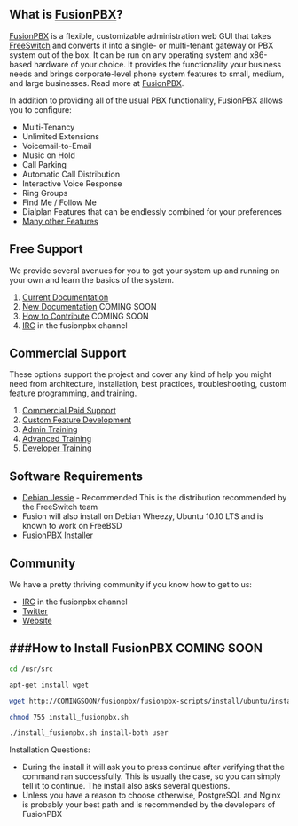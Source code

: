 What is [FusionPBX](http://fusionpbx.com/)?
--------------------------------------
[FusionPBX](http://fusionpbx.com/) is a flexible, customizable administration web GUI that takes [FreeSwitch](http://freeswitch.org) and converts it into a single- or multi-tenant gateway or PBX system out of the box.
It can be run on any operating system and x86-based hardware of your choice.
It provides the functionality your business needs and brings corporate-level phone system features to small, medium, and large businesses. Read more at [FusionPBX](http://fusionpbx.com/).

In addition to providing all of the usual PBX functionality, FusionPBX allows you to configure:

- Multi-Tenancy
- Unlimited Extensions
- Voicemail-to-Email
- Music on Hold
- Call Parking
- Automatic Call Distribution
- Interactive Voice Response
- Ring Groups
- Find Me / Follow Me
- Dialplan Features that can be endlessly combined for your preferences
- [Many other Features](http://wiki.fusionpbx.com/index.php?title=Features)

Free Support
--------------------------------------
We provide several avenues for you to get your system up and running on your own and learn the basics of the system.

1. [Current Documentation](http://wiki.fusionpbx.com/index.php?title=Main_Page)
2. [New Documentation](http://fusionpbx-docs.readthedocs.org/en/latest/) COMING SOON
3. [How to Contribute](http://fusionpbx.com) COMING SOON
4. [IRC](http://webchat.freenode.net/) in the fusionpbx channel

Commercial Support
--------------------------------------
These options support the project and cover any kind of help you might need from architecture, installation, best practices, troubleshooting, custom feature programming, and training.

1. [Commercial Paid Support](http://fusionpbx.com/support.php) 
2. [Custom Feature Development](http://fusionpbx.com/support.php)
3. [Admin Training](http://fusionpbx.com)
4. [Advanced Training](http://fusionpbx.com)
5. [Developer Training](http://fusionpbx.com)

Software Requirements
--------------------------------------

- [Debian Jessie](http://cdimage.debian.org/debian-cd/8.1.0/amd64/iso-cd/debian-8.1.0-amd64-netinst.iso) - Recommended 
This is the distribution recommended by the FreeSwitch team
- Fusion will also install on Debian Wheezy, Ubuntu 10.10 LTS and is known to work on FreeBSD
- [FusionPBX Installer](http://fusionpbx.com)


Community
--------------------------------------

We have a pretty thriving community if you know how to get to us:

- [IRC](http://webchat.freenode.net/) in the fusionpbx channel
- [Twitter](http://twitter.com/fusionpbx) 
- [Website](http://fusionpbx.com)


###How to Install FusionPBX  COMING SOON
----------------------------
```bash
cd /usr/src
```
```bash
apt-get install wget
```
```bash
wget http://COMINGSOON/fusionpbx/fusionpbx-scripts/install/ubuntu/install_fusionpbx.sh
```
```bash
chmod 755 install_fusionpbx.sh
```
```bash
./install_fusionpbx.sh install-both user
```

Installation Questions:
- During the install it will ask you to press continue after verifying that the command ran successfully. This is usually the case, so you can simply tell it to continue. The install also asks several questions. 
- Unless you have a reason to choose otherwise, PostgreSQL and Nginx is probably your best path and is recommended by the developers of FusionPBX
